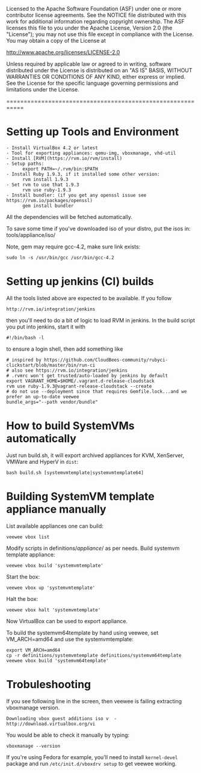 Licensed to the Apache Software Foundation (ASF) under one
or more contributor license agreements.  See the NOTICE file
distributed with this work for additional information
regarding copyright ownership.  The ASF licenses this file
to you under the Apache License, Version 2.0 (the
"License"); you may not use this file except in compliance
with the License.  You may obtain a copy of the License at

  http://www.apache.org/licenses/LICENSE-2.0

Unless required by applicable law or agreed to in writing,
software distributed under the License is distributed on an
"AS IS" BASIS, WITHOUT WARRANTIES OR CONDITIONS OF ANY
KIND, either express or implied.  See the License for the
specific language governing permissions and limitations
under the License.

===========================================================

# Setting up Tools and Environment

    - Install VirtualBox 4.2 or latest
    - Tool for exporting appliances: qemu-img, vboxmanage, vhd-util
    - Install [RVM](https://rvm.io/rvm/install)
    - Setup paths:
          export PATH=~/.rvm/bin:$PATH
    - Install Ruby 1.9.3, if it installed some other version:
          rvm install 1.9.3
    - Set rvm to use that 1.9.3
          rvm use ruby-1.9.3
    - Install bundler: (if you get any openssl issue see https://rvm.io/packages/openssl)
          gem install bundler

All the dependencies will be fetched automatically.

To save some time if you've downloaded iso of your distro, put the isos in:
tools/appliance/iso/

Note, gem may require gcc-4.2, make sure link exists:

    sudo ln -s /usr/bin/gcc /usr/bin/gcc-4.2

# Setting up jenkins (CI) builds

All the tools listed above are expected to be available. If you follow

    http://rvm.io/integration/jenkins

then you'll need to do a bit of logic to load RVM in jenkins. In the
build script you put into jenkins, start it with
```
#!/bin/bash -l
```

to ensure a login shell, then add something like
```
# inspired by https://github.com/CloudBees-community/rubyci-clickstart/blob/master/bin/run-ci
# also see https://rvm.io/integration/jenkins
# .rvmrc won't get trusted/auto-loaded by jenkins by default
export VAGRANT_HOME=$HOME/.vagrant.d-release-cloudstack
rvm use ruby-1.9.3@vagrant-release-cloudstack --create
# do not use --deployment since that requires Gemfile.lock...and we prefer an up-to-date veewee
bundle_args="--path vendor/bundle"
```


# How to build SystemVMs automatically

Just run build.sh, it will export archived appliances for KVM, XenServer,
VMWare and HyperV in `dist`:

    bash build.sh [systemvmtemplate|systemvmtemplate64]

# Building SystemVM template appliance manually

List available appliances one can build:

    veewee vbox list

Modify scripts in definitions/*appliance*/ as per needs.
Build systemvm template appliance:

    veewee vbox build 'systemvmtemplate'

Start the box:

    veewee vbox up 'systemvmtemplate'

Halt the box:

    veewee vbox halt 'systemvmtemplate'

Now VirtualBox can be used to export appliance.

To build the systemvm64template by hand using veewee, set VM_ARCH=amd64 and use
the systemvmtemplate:

    export VM_ARCH=amd64
    cp -r definitions/systemvmtemplate definitions/systemvm64template
    veewee vbox build 'systemvm64template'

Trobuleshooting
===============
If you see following line in the screen, then veewee is failing 
extracting vboxmanage version.

    Downloading vbox guest additions iso v  - http://download.virtualbox.org/vi

You would be able to check it manually by typing:

    vboxmanage --version

If you're using Fedora for example, you'll need to install `kernel-devel`
package and run `/etc/init.d/vboxdrv setup` to get veewee working.

